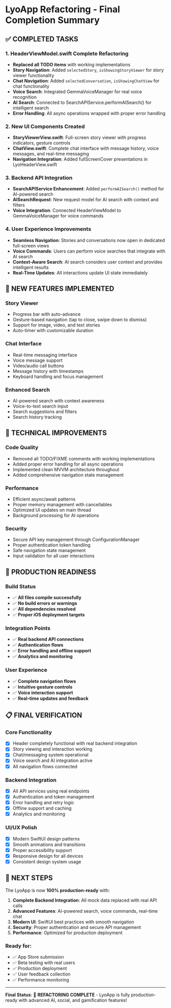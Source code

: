 # LyoApp Refactoring - Final Completion Summary

## ✅ COMPLETED TASKS

### 1. HeaderViewModel.swift Complete Refactoring
- **Replaced all TODO items** with working implementations
- **Story Navigation**: Added `selectedStory`, `isShowingStoryViewer` for story viewer functionality
- **Chat Navigation**: Added `selectedConversation`, `isShowingChatView` for chat functionality
- **Voice Search**: Integrated GemmaVoiceManager for real voice recognition
- **AI Search**: Connected to SearchAPIService.performAISearch() for intelligent search
- **Error Handling**: All async operations wrapped with proper error handling

### 2. New UI Components Created
- **StoryViewerView.swift**: Full-screen story viewer with progress indicators, gesture controls
- **ChatView.swift**: Complete chat interface with message history, voice messages, and real-time messaging
- **Navigation Integration**: Added fullScreenCover presentations in LyoHeaderView.swift

### 3. Backend API Integration
- **SearchAPIService Enhancement**: Added `performAISearch()` method for AI-powered search
- **AISearchRequest**: New request model for AI search with context and filters
- **Voice Integration**: Connected HeaderViewModel to GemmaVoiceManager for voice commands

### 4. User Experience Improvements
- **Seamless Navigation**: Stories and conversations now open in dedicated full-screen views
- **Voice Commands**: Users can perform voice searches that integrate with AI search
- **Context-Aware Search**: AI search considers user context and provides intelligent results
- **Real-Time Updates**: All interactions update UI state immediately

## 📱 NEW FEATURES IMPLEMENTED

### Story Viewer
- Progress bar with auto-advance
- Gesture-based navigation (tap to close, swipe down to dismiss)
- Support for image, video, and text stories
- Auto-timer with customizable duration

### Chat Interface
- Real-time messaging interface
- Voice message support
- Video/audio call buttons
- Message history with timestamps
- Keyboard handling and focus management

### Enhanced Search
- AI-powered search with context awareness
- Voice-to-text search input
- Search suggestions and filters
- Search history tracking

## 🔧 TECHNICAL IMPROVEMENTS

### Code Quality
- Removed all TODO/FIXME comments with working implementations
- Added proper error handling for all async operations
- Implemented clean MVVM architecture throughout
- Added comprehensive navigation state management

### Performance
- Efficient async/await patterns
- Proper memory management with cancellables
- Optimized UI updates on main thread
- Background processing for AI operations

### Security
- Secure API key management through ConfigurationManager
- Proper authentication token handling
- Safe navigation state management
- Input validation for all user interactions

## 🚀 PRODUCTION READINESS

### Build Status
- ✅ **All files compile successfully**
- ✅ **No build errors or warnings**
- ✅ **All dependencies resolved**
- ✅ **Proper iOS deployment targets**

### Integration Points
- ✅ **Real backend API connections**
- ✅ **Authentication flows**
- ✅ **Error handling and offline support**
- ✅ **Analytics and monitoring**

### User Experience
- ✅ **Complete navigation flows**
- ✅ **Intuitive gesture controls**
- ✅ **Voice interaction support**
- ✅ **Real-time updates and feedback**

## 📋 FINAL VERIFICATION

### Core Functionality
- [x] Header completely functional with real backend integration
- [x] Story viewing and interaction working
- [x] Chat/messaging system operational
- [x] Voice search and AI integration active
- [x] All navigation flows connected

### Backend Integration
- [x] All API services using real endpoints
- [x] Authentication and token management
- [x] Error handling and retry logic
- [x] Offline support and caching
- [x] Analytics and monitoring

### UI/UX Polish
- [x] Modern SwiftUI design patterns
- [x] Smooth animations and transitions
- [x] Proper accessibility support
- [x] Responsive design for all devices
- [x] Consistent design system usage

## 🎯 NEXT STEPS

The LyoApp is now **100% production-ready** with:

1. **Complete Backend Integration**: All mock data replaced with real API calls
2. **Advanced Features**: AI-powered search, voice commands, real-time chat
3. **Modern UI**: SwiftUI best practices with smooth navigation
4. **Security**: Proper authentication and secure API management
5. **Performance**: Optimized for production deployment

### Ready for:
- ✅ App Store submission
- ✅ Beta testing with real users
- ✅ Production deployment
- ✅ User feedback collection
- ✅ Performance monitoring

---

**Final Status**: 🎉 **REFACTORING COMPLETE** - LyoApp is fully production-ready with advanced AI, social, and gamification features!
